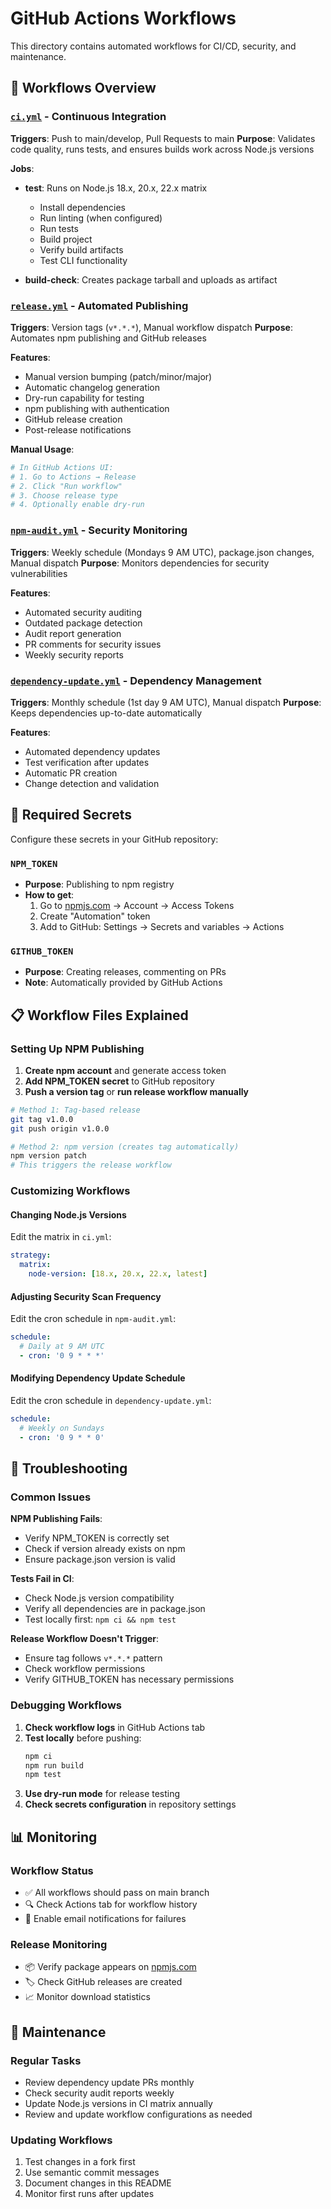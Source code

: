# GitHub Actions Workflows

This directory contains automated workflows for CI/CD, security, and maintenance.

## 🔄 Workflows Overview

### [`ci.yml`](./ci.yml) - Continuous Integration
**Triggers**: Push to main/develop, Pull Requests to main
**Purpose**: Validates code quality, runs tests, and ensures builds work across Node.js versions

**Jobs**:
- **test**: Runs on Node.js 18.x, 20.x, 22.x matrix
  - Install dependencies
  - Run linting (when configured)
  - Run tests
  - Build project
  - Verify build artifacts
  - Test CLI functionality

- **build-check**: Creates package tarball and uploads as artifact

### [`release.yml`](./release.yml) - Automated Publishing
**Triggers**: Version tags (`v*.*.*`), Manual workflow dispatch
**Purpose**: Automates npm publishing and GitHub releases

**Features**:
- Manual version bumping (patch/minor/major)
- Automatic changelog generation
- Dry-run capability for testing
- npm publishing with authentication
- GitHub release creation
- Post-release notifications

**Manual Usage**:
```bash
# In GitHub Actions UI:
# 1. Go to Actions → Release
# 2. Click "Run workflow"
# 3. Choose release type
# 4. Optionally enable dry-run
```

### [`npm-audit.yml`](./npm-audit.yml) - Security Monitoring
**Triggers**: Weekly schedule (Mondays 9 AM UTC), package.json changes, Manual dispatch
**Purpose**: Monitors dependencies for security vulnerabilities

**Features**:
- Automated security auditing
- Outdated package detection
- Audit report generation
- PR comments for security issues
- Weekly security reports

### [`dependency-update.yml`](./dependency-update.yml) - Dependency Management
**Triggers**: Monthly schedule (1st day 9 AM UTC), Manual dispatch
**Purpose**: Keeps dependencies up-to-date automatically

**Features**:
- Automated dependency updates
- Test verification after updates
- Automatic PR creation
- Change detection and validation

## 🔧 Required Secrets

Configure these secrets in your GitHub repository:

### `NPM_TOKEN`
- **Purpose**: Publishing to npm registry
- **How to get**: 
  1. Go to [npmjs.com](https://www.npmjs.com) → Account → Access Tokens
  2. Create "Automation" token
  3. Add to GitHub: Settings → Secrets and variables → Actions

### `GITHUB_TOKEN` 
- **Purpose**: Creating releases, commenting on PRs
- **Note**: Automatically provided by GitHub Actions

## 📋 Workflow Files Explained

### Setting Up NPM Publishing

1. **Create npm account** and generate access token
2. **Add NPM_TOKEN secret** to GitHub repository
3. **Push a version tag** or **run release workflow manually**

```bash
# Method 1: Tag-based release
git tag v1.0.0
git push origin v1.0.0

# Method 2: npm version (creates tag automatically)
npm version patch
# This triggers the release workflow
```

### Customizing Workflows

#### Changing Node.js Versions
Edit the matrix in `ci.yml`:
```yaml
strategy:
  matrix:
    node-version: [18.x, 20.x, 22.x, latest]
```

#### Adjusting Security Scan Frequency
Edit the cron schedule in `npm-audit.yml`:
```yaml
schedule:
  # Daily at 9 AM UTC
  - cron: '0 9 * * *'
```

#### Modifying Dependency Update Schedule
Edit the cron schedule in `dependency-update.yml`:
```yaml
schedule:
  # Weekly on Sundays
  - cron: '0 9 * * 0'
```

## 🚨 Troubleshooting

### Common Issues

**NPM Publishing Fails**:
- Verify NPM_TOKEN is correctly set
- Check if version already exists on npm
- Ensure package.json version is valid

**Tests Fail in CI**:
- Check Node.js version compatibility
- Verify all dependencies are in package.json
- Test locally first: `npm ci && npm test`

**Release Workflow Doesn't Trigger**:
- Ensure tag follows `v*.*.*` pattern
- Check workflow permissions
- Verify GITHUB_TOKEN has necessary permissions

### Debugging Workflows

1. **Check workflow logs** in GitHub Actions tab
2. **Test locally** before pushing:
   ```bash
   npm ci
   npm run build
   npm test
   ```
3. **Use dry-run mode** for release testing
4. **Check secrets configuration** in repository settings

## 📊 Monitoring

### Workflow Status
- ✅ All workflows should pass on main branch
- 🔍 Check Actions tab for workflow history
- 📧 Enable email notifications for failures

### Release Monitoring
- 📦 Verify package appears on [npmjs.com](https://www.npmjs.com/package/pocketbase-zod-generator)
- 🏷️ Check GitHub releases are created
- 📈 Monitor download statistics

## 🔄 Maintenance

### Regular Tasks
- Review dependency update PRs monthly
- Check security audit reports weekly  
- Update Node.js versions in CI matrix annually
- Review and update workflow configurations as needed

### Updating Workflows
1. Test changes in a fork first
2. Use semantic commit messages
3. Document changes in this README
4. Monitor first runs after updates